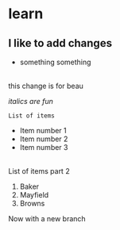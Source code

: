#   learn
##  I like to add changes
*   something something

<br> this change is for beau


*italics are fun*

    List of items
- Item number 1
- Item number 2
- Item number 3

<br>
List of items part 2

1. Baker
2. Mayfield
3. Browns

Now with a new branch
